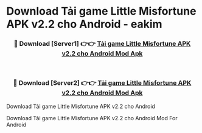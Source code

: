 # Download Tải game Little Misfortune APK v2.2 cho Android - eakim


<div align="center">
<h3>🔴 Download [Server1] 👉👉 <a href="https://apk-comot.site?title=Tải_game_Little_Misfortune_APK_v2.2_cho_Android">Tải game Little Misfortune APK v2.2 cho Android Mod Apk</a></h3><br>
<h3>🔴 Download [Server2] 👉👉 <a href="https://apk-comot.site?title=Tải_game_Little_Misfortune_APK_v2.2_cho_Android">Tải game Little Misfortune APK v2.2 cho Android Mod Apk</a></h3>
</div>



Download Tải game Little Misfortune APK v2.2 cho Android 

Download Tải game Little Misfortune APK v2.2 cho Android Mod For Android